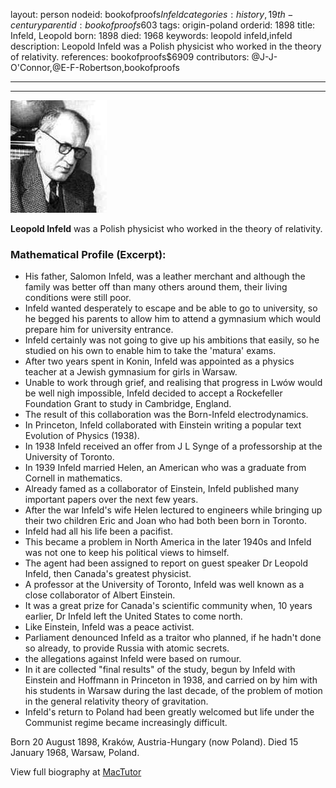 layout: person
nodeid: bookofproofs$Infeld
categories: history,19th-century
parentid: bookofproofs$603
tags: origin-poland
orderid: 1898
title: Infeld, Leopold
born: 1898
died: 1968
keywords: leopold infeld,infeld
description: Leopold Infeld was a Polish physicist who worked in the theory of relativity.
references: bookofproofs$6909
contributors: @J-J-O'Connor,@E-F-Robertson,bookofproofs

---



---

![Infeld.jpg](https://github.com/bookofproofs/bookofproofs.github.io/blob/main/_sources/_assets/images/portraits/Infeld.jpg?raw=true)

**Leopold Infeld** was a Polish physicist who worked in the theory of relativity.

### Mathematical Profile (Excerpt):
* His father, Salomon Infeld, was a leather merchant and although the family was better off than many others around them, their living conditions were still poor.
* Infeld wanted desperately to escape and be able to go to university, so he begged his parents to allow him to attend a gymnasium which would prepare him for university entrance.
* Infeld certainly was not going to give up his ambitions that easily, so he studied on his own to enable him to take the 'matura' exams.
* After two years spent in Konin, Infeld was appointed as a physics teacher at a Jewish gymnasium for girls in Warsaw.
* Unable to work through grief, and realising that progress in Lwów would be well nigh impossible, Infeld decided to accept a Rockefeller Foundation Grant to study in Cambridge, England.
* The result of this collaboration was the Born-Infeld electrodynamics.
* In Princeton, Infeld collaborated with Einstein writing a popular text Evolution of Physics (1938).
* In 1938 Infeld received an offer from J L Synge of a professorship at the University of Toronto.
* In 1939 Infeld married Helen, an American who was a graduate from Cornell in mathematics.
* Already famed as a collaborator of Einstein, Infeld published many important papers over the next few years.
* After the war Infeld's wife Helen lectured to engineers while bringing up their two children Eric and Joan who had both been born in Toronto.
* Infeld had all his life been a pacifist.
* This became a problem in North America in the later 1940s and Infeld was not one to keep his political views to himself.
* The agent had been assigned to report on guest speaker Dr Leopold Infeld, then Canada's greatest physicist.
* A professor at the University of Toronto, Infeld was well known as a close collaborator of Albert Einstein.
* It was a great prize for Canada's scientific community when, 10 years earlier, Dr Infeld left the United States to come north.
* Like Einstein, Infeld was a peace activist.
* Parliament denounced Infeld as a traitor who planned, if he hadn't done so already, to provide Russia with atomic secrets.
* the allegations against Infeld were based on rumour.
* In it are collected "final results" of the study, begun by Infeld with Einstein and Hoffmann in Princeton in 1938, and carried on by him with his students in Warsaw during the last decade, of the problem of motion in the general relativity theory of gravitation.
* Infeld's return to Poland had been greatly welcomed but life under the Communist regime became increasingly difficult.

Born 20 August 1898, Kraków, Austria-Hungary (now Poland). Died 15 January 1968, Warsaw, Poland.

View full biography at [MacTutor](https://mathshistory.st-andrews.ac.uk/Biographies/Infeld/)
